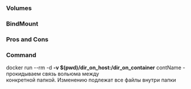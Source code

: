 ### Volumes

### BindMount

### Pros and Cons

### Command
docker run --rm -d **-v $(pwd)/dir_on_host:/dir_on_container** contName - прокидываем связь вольюма между  
конкретной папкой. Изменению подлежат все файлы внутри папки  
